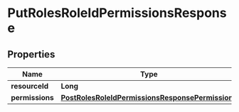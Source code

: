 
# PutRolesRoleIdPermissionsResponse

## Properties
Name | Type | Description | Notes
------------ | ------------- | ------------- | -------------
**resourceId** | **Long** |  |  [optional]
**permissions** | [**PostRolesRoleIdPermissionsResponsePermissions**](PostRolesRoleIdPermissionsResponsePermissions.md) |  |  [optional]



